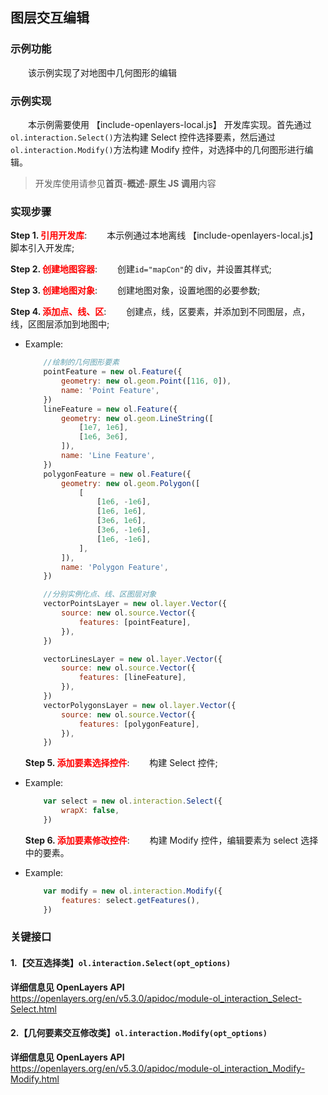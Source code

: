 ## 图层交互编辑

### 示例功能

&ensp;&ensp;&ensp;&ensp;该示例实现了对地图中几何图形的编辑

### 示例实现

&ensp;&ensp;&ensp;&ensp;本示例需要使用 【include-openlayers-local.js】 开发库实现。首先通过`ol.interaction.Select()`方法构建 Select 控件选择要素，然后通过`ol.interaction.Modify()`方法构建 Modify 控件，对选择中的几何图形进行编辑。

> 开发库使用请参见**首页**-**概述**-**原生 JS 调用**内容

### 实现步骤

**Step 1. <font color=red>引用开发库</font>**:
&ensp;&ensp;&ensp;&ensp;本示例通过本地离线 【include-openlayers-local.js】 脚本引入开发库;

**Step 2. <font color=red>创建地图容器</font>**:
&ensp;&ensp;&ensp;&ensp;创建`id="mapCon"`的 div，并设置其样式;

**Step 3. <font color=red>创建地图对象</font>**:
&ensp;&ensp;&ensp;&ensp;创建地图对象，设置地图的必要参数;

**Step 4. <font color=red>添加点、线、区</font>**:
&ensp;&ensp;&ensp;&ensp;创建点，线，区要素，并添加到不同图层，点，线，区图层添加到地图中;

- Example:

    ```javascript
        //绘制的几何图形要素
        pointFeature = new ol.Feature({
            geometry: new ol.geom.Point([116, 0]),
            name: 'Point Feature',
        })
        lineFeature = new ol.Feature({
            geometry: new ol.geom.LineString([
                [1e7, 1e6],
                [1e6, 3e6],
            ]),
            name: 'Line Feature',
        })
        polygonFeature = new ol.Feature({
            geometry: new ol.geom.Polygon([
                [
                    [1e6, -1e6],
                    [1e6, 1e6],
                    [3e6, 1e6],
                    [3e6, -1e6],
                    [1e6, -1e6],
                ],
            ]),
            name: 'Polygon Feature',
        })

        //分别实例化点、线、区图层对象
        vectorPointsLayer = new ol.layer.Vector({
            source: new ol.source.Vector({
                features: [pointFeature],
            }),
        })

        vectorLinesLayer = new ol.layer.Vector({
            source: new ol.source.Vector({
                features: [lineFeature],
            }),
        })
        vectorPolygonsLayer = new ol.layer.Vector({
            source: new ol.source.Vector({
                features: [polygonFeature],
            }),
        })
    ```

  **Step 5. <font color=red>添加要素选择控件</font>**:
  &ensp;&ensp;&ensp;&ensp;构建 Select 控件;

- Example:

    ```javascript
        var select = new ol.interaction.Select({
            wrapX: false,
        })
    ```

  **Step 6. <font color=red>添加要素修改控件</font>**:
  &ensp;&ensp;&ensp;&ensp;构建 Modify 控件，编辑要素为 select 选择中的要素。

- Example:

    ```javascript
        var modify = new ol.interaction.Modify({
            features: select.getFeatures(),
        })
    ```

### 关键接口

#### 1.【交互选择类】`ol.interaction.Select(opt_options)`

**详细信息见 OpenLayers API**
https://openlayers.org/en/v5.3.0/apidoc/module-ol_interaction_Select-Select.html

#### 2.【几何要素交互修改类】`ol.interaction.Modify(opt_options)`

**详细信息见 OpenLayers API**
https://openlayers.org/en/v5.3.0/apidoc/module-ol_interaction_Modify-Modify.html
